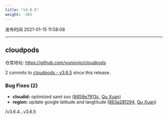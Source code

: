 ```yaml
---
title: "v3.6.5"
weight: -365
---
```


发布时间 2021-01-15 11:58:08

-----

## cloudpods

仓库地址: https://github.com/yunionio/cloudpods

2 commits to [cloudpods - v3.6.5] since this release.

### Bug Fixes (2)
- **cloudid:** optimized saml sso ([8858e7913c](https://github.com/yunionio/cloudpods/commit/8858e7913c469623b47cc6b2f7c0e28682798f53), [Qu Xuan](mailto:quxuan@yunionyun.com))
- **region:** update google latitude and langtitude ([863a28f294](https://github.com/yunionio/cloudpods/commit/863a28f2949556d08d2b3e6fbeb25e636ef2b277), [Qu Xuan](mailto:quxuan@yunionyun.com))

[cloudpods - v3.6.5]: https://github.com/yunionio/cloudpods/compare/v3.6.4...v3.6.5
/v3.6.4...v3.6.5
